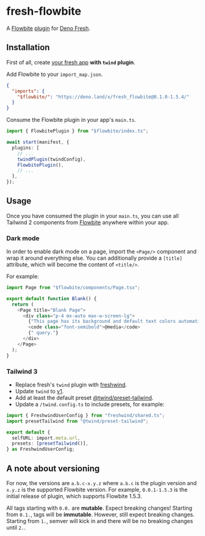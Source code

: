 # fresh-flowbite

A [Flowbite](https://flowbite.com/) [plugin](https://fresh.deno.dev/docs/concepts/plugins) for [Deno Fresh](https://fresh.deno.dev/).

## Installation

First of all, create [your fresh app](https://fresh.deno.dev/docs/getting-started/create-a-project) **with `twind` plugin**.

Add Flowbite to your `import_map.json`.

```json
{
  "imports": {
    "$flowbite/": "https://deno.land/x/fresh_flowbite@0.1.0-1.5.4/"
  }
}
```

Consume the Flowbite plugin in your app's `main.ts`.

```ts
import { FlowbitePlugin } from "$flowbite/index.ts";

await start(manifest, {
  plugins: [
    // ...
    twindPlugin(twindConfig),
    FlowbitePlugin(),
    // ...
  ],
});
```

## Usage

Once you have consumed the plugin in your `main.ts`, you can use all Tailwind 2 components from [Flowbite](https://flowbite.com/docs/) anywhere within your app.

### Dark mode

In order to enable dark mode on a page, import the `<Page/>` component and wrap it around everything else. You can additionally provide a `[title]` attribute,
which will become the content of `<title/>`.

For example:

```ts
import Page from "$flowbite/components/Page.tsx";

export default function Blank() {
  return (
    <Page title="Blank Page">
      <div class="p-4 mx-auto max-w-screen-lg">
        {"This page has its background and default text colors automatically changed according to dark mode "}
        <code class="font-semibold">@media</code>
        {" query."}
      </div>
    </Page>
  );
}
```

### Tailwind 3

- Replace fresh's `twind` plugin with [freshwind](https://deno.land/x/freshwind@3.0.0/plugin.ts).
- Update `twind` to [v1](https://esm.sh/twind@1.0.1).
- Add at least the default preset [@twind/preset-tailwind](https://esm.sh/@twind/preset-tailwind@1.0.1/).
- Update a `/twind.config.ts` to include presets, for example:

```ts
import { FreshwindUserConfig } from "freshwind/shared.ts";
import presetTailwind from "@twind/preset-tailwind";

export default {
  selfURL: import.meta.url,
  presets: [presetTailwind()],
} as FreshwindUserConfig;
```

## A note about versioning

For now, the versions are `a.b.c-x.y.z` where `a.b.c` is the plugin version and `x.y.z` is the supported Flowbite version. For example, `0.0.1-1.5.3` is the
initial release of plugin, which supports Flowbite 1.5.3.

All tags starting with `0.0.` are **mutable**. Expect breaking changes! Starting from `0.1.`, tags will be **immutable**. However, still expect breaking
changes. Starting from `1.`, semver will kick in and there will be no breaking changes until `2.`.
